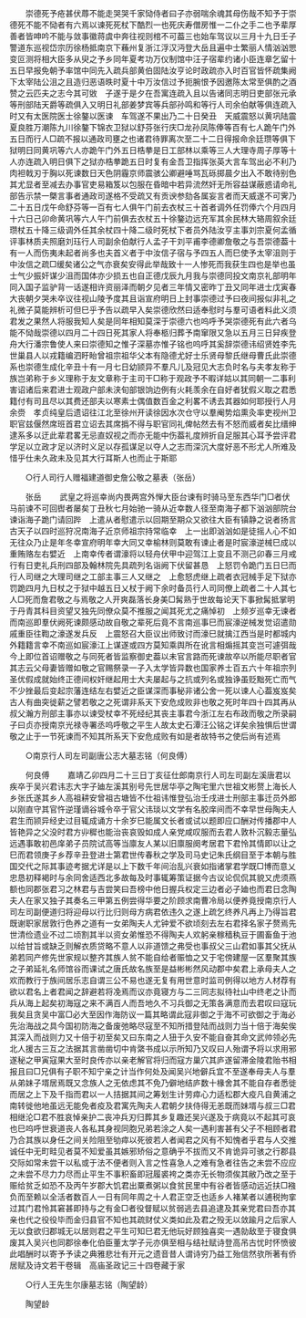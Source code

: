 <!-- { "loadSidebar": true } -->
　　崇德死予疮甚伏蓐不能走哭哭千家恸侍者曰子亦弱喘余魂其母伤哉不知予于崇德死不能不恸者有六焉以谏死死杖下酷烈一也死庆寿僧房惟一二仆之手二也予辈厚善者皆呻吟不能与敛事徽蒋虞中奔往视则棺不可葢三也始车驾议以三月十九日壬子警道东巡视岱宗历徐杨抵南京下蘓州复浙江浮汉沔登大岳且遍中士繁丽人情汹汹愳变叵测将相大臣多从臾之予乡同年夏考功万仪制馆中汪子宿辈约诸小臣连章乞留十五日早报免朝予率馆中同先入疏兵部黄伯固陆汝亨论时政疏亦入时百官皆怀疏集阙下太宰陆公沮之且造归恶语昳时夏十中万汝信过予扼腕恨予因邀陈太常至俱酌之酒赞之云匹夫之志今其可敓　子遂于是夕在吾寓连疏入且以告诸同志明日吏部张元承等刑部陆天爵等疏俱入又明日礼部姜梦宾等兵部孙鸣和等行人司余伯献等俱连疏入时又有太医院医士徐鏊以医谏　车驾遂不果出乃二十日癸丑　天威震怒以黄巩陆震夏良胜万潮陈九川徐鏊下锦衣卫狱以舒芬张行庆□龙孙凤陈俸等百有七人跪午门外五日而行人□疏不报以通政司壅之也诸君待罪离次至二十二日得报命余廷瓒等俱下狱明日同黄巩等六人亦跪午门外五日梏拲是日工部林以乘等三人大理寺周子厚等十人亦连疏入明日俱下之狱亦梏拲跪五日时复有金吾卫指挥张英大言车驾出必不利乃肉袒戟刃于胸以死谏数日天色阴霾京师震骇公卿避唾骂瓦砾掷晨夕出入不敢待别色其尤显者至减去办事官吏易箱笈以包服在昏暗中若异流然奸无所容益谋蔽惑请命礼部告示禁一槩言事者通政司遂格不受疏又有贡谀参劾各属妄言者而天威遂不可霁乃二十五日戊午命舒芬等一百有七人俱午门前去衣杖三十首者调外任罚俸六个月四月十六日己卯命黄巩等六人午门前俱去衣杖五十徐鏊边远充军其余民林大辂周叙余廷瓒杖五十降三级调外任其余杖四十降二级时死杖下者员外陆汝亨主事刘宗夏何孟循评事林质夫照磨刘珏行人司副余伯献行人孟子干刘平甫李德卿詹敬之与吾崇德葢十有一人而伤夷未起者尚多也夫首义者于中汝信子宿与予四五人而巳使予太宰沮则于中汝信之疏□缓矣诸公之气亦衰矣安得此举哉致十一人惨死而我获生四也是举也虽士气少振奸谋少沮而国体亦少损五也自正德戊辰九月我与崇德同投文南京礼部明年同入国子监驴背一话遂相许资丽泽而朝夕见者三年情又密昨丁丑又同年进士戊寅春大丧朝夕哭未卒议往视山陵予度其且诣宣府明日上封事崇德过予曰夜间报似非礼之礼微子莫能辨析可但巳乎予告以疏早入矣崇德欣然曰适奉慰时与羣可语者料此义须君发之果然人将服我知人矣是同年相知莫深于崇德六也呜呼予哭崇德死有此六者乌能不恸哉崇德以四月二十四日死其家人将奉柩归葬予南窜限又急以五月三日舁疾登舟大行潘宗鲁使人来曰崇德知之惟子深墓亦惟子铭也呜呼其奚辞崇德讳绍贤姓李先世巢县人以戎籍编泗盱眙曾祖宗祖华父本有隐德尤好士乐贤母黎氏继母曹氏此崇德系也崇德生成化辛丑十有一月七日幼颕异不羣凡儿及冠见大志负时名与夫孝友称于族岂弟称于乡义理称于友文章称于主司干□称于观政予不暇详姑以其同朝一二事利害诏诸后来君进士观政户部未浃旬部银饷边例有火耗羡余在自好者犹假义取之君悉籍付有司且尽以其费还部夫以寒素士偶值数百金之利畧不诱去其器如何耶授行人月余赍　孝贞纯皇后遗诏往江北至徐州开读徐因水次仓守以羣阉势焰熏灸率吏视州卫职官兹偃然席班首君立诏去其席撝不得与职官同礼俾帖然去有不怒而威者矣比缙绅逮系多以迂此辈君畧无忌直奴视之而亦无能中伤葢礼度辨折自足服其心耳予尝评君学足以立政才足以济时义足以存孤谋足以夺人之志而深沉大度好恶不形尤人所难及惜乎仕未久政未及见其大行耳斯人也而止于斯耶 

　　○行人司行人赠福建道御史詹公敬之墓表（张岳） 

　　张岳 
　　武皇之将巡幸尚内畏两宫外惮大臣台谏有时骑马至东西华门□者伏马前谏不可回辔者屡矣丁丑秋七月始驰一骑从近幸数人径至南海子都下汹汹部院台谏诣海子跪门请回跸　上遣从者慰遣示以回期至期众又欲往大臣有镇静之说者扬言古天子以四时巡狩况南海子近京师祖宗持常临幸　上一出即汹汹如是徒摇人心不如无往众乃止是年冬幸宣府明年幸大同又幸榆林则莫敢有谏止者是时宸濠逆械巳成以重贿赂左右嬖近　上南幸传者谓濠将以轻舟伏甲中迎驾江上变且不测己卯春三月戒行有日吏礼兵刑四部及翰林院先具疏列名诣阙下伏留甚恳　上怒罚令跪门五日巳而行人司继之大理司继之工部主事三人又继之　上愈怒虎继上疏者衣冠械手足下狱亦罚跪四月九日杖之于狱中越五日乂杖于阙下余时备员行人司同僚上疏者二十人其七人□死而詹君敬之与焉敬之人开爽磊落长身美□髯熟于世故每论天下事掀髯抵掌明于丹青其科目资望又独先同僚众莫不推服之闻其死尤之痛悼初　上频岁巡幸无谏者而南巡即羣伏阙死谏颇感动故自敬之辈死后竟不言南巡事巳而宸濠逆械发觉诏遣勋戚重臣往鞫之濠遂发兵反　上震怒召大臣议出师致讨而濠巳就擒江西当是时都城内外籍籍言幸不南巡如宸濠江上谋遂或四方莫知乘舆所在讹言相煽摇其变岂可遽弭哉　今上即位首诏赠敬之与同死者皆监察御史葢以未官言路而死谏故卒以所能尽职者官其志云父母妻皆赠如敬之官赐祭录一子入太学皆异数也国家养士百五六十年祖宗列圣优假成就始终正德间权奸继起用士大夫屡起与之抗或列名或独诤虽贬黜死亡而气不少挫最后变起宗藩连结左右嬖近之臣谋深而事秘非诸公舍一死以谏人心葢岌岌矣古人有曲突徙薪之譬若敬之之死谓非系天下安危成败非也敬之死时年四十四其再从叔父瀚方刑部主事亦以谏受杖幸不死经纪其丧主事君今浙江左右布政而敬之所录嗣子曰贞亦授南京光禄寺署丞呜呼敬之平生人故太史石潭汪公铭之详矣余独惧后世谓敬之止于一节死谏而不知其所系天下安危成败有如是者故特书之使后尚有述焉 

　　○南京行人司左司副唐公志大墓志铭（何良傅） 

　　何良傅 
　　嘉靖乙卯四月二十三日丁亥征仕郎南京行人司左司副左溪唐君以疾卒于吴兴君讳志大字子廸左溪其别号先世居华亭之陶宅里六世祖文彬赘上海长人乡张氏遂其乡人高祖耕安曾祖古塘皆不仕祖讳惟登弘治壬戌进士刑部主事迁员外郎以刚直守其官忤逆瑾谪谷城令卒于官父讳琰以文学有名胶庠间而不幸早世母陶夫人君生而颕异经史过目辄成诵方十余岁巳能属文长者或试以题即应口酬对传播郡中人皆艳异之父没时君方丱穉也能治丧哀毁如成人亲党咸叹服而去君人敦朴沉毅志量弘远遇事敢初邑庠弟子员院试高等当廪友人某以旧廪服阕考居君下君怜其情即以让之巳而君领庚子乡荐辛丑登进士第君世传春秋之学及司马史记朱氏纲目至于本朝与胜国交代之际其事迹考据尤详是以上下数千年间治乱兴衰如指诸掌君学既□博而意乂忠恳初释褐时与余同舍适西北多故每及时事辄筹策证据今古议论侃侃其貌又虎须燕额也同郡张君习之林君与吉尝笑曰吾榜中他日握兵权定三边者必子廸也而君日念陶夫人在家又独子其奏名三甲第五例尝得华要之阶顾求南曹冷局以便养竟授南京行人司左司副便道归将迎母以行比归则母方病君依违久之遂上疏乞终养凡再上乃得旨君既谢职家居敦行色养之道有一女弟陶夫人尤钟爱不欲顷刻去左右君择名家子赘焉先世清俭遗业不过二顷割其半以资女弟惟恐不得陶夫人欢躬亲稼穑秇豆于圃畜鱼于池以给甘旨或缺乏则解衣质贷略不意人以非道馈之弗受也事叔父三山君如事其父抚从弟若同产修先世家规以整齐其族人贫不能自给者赈恤之又于宅傍建屋一区羣聚其族之子弟延礼名师馆谷而课试之唐氏故名族至是益彬彬然风动郡中矣君上承母夫人之欢而教行于族间居乐志自谓三公不易也遂无复有用世意时监司例得以地方人材荐有欲以君名上者君闻之辞避若将凂焉而议亦竟寝方与二三同志拟待社山中终老之讣而兵从海上起矣初海寇之来不满百人而吾地久不习兵御之无策各满意而去君叹曰寇玩我矣且贪吴中富□必大至因作海防议一篇其略谓此寇非御之于海不可欲御之于海必先治海战之具今国初防海之备废弛略尽寇至不知所措登陆而战则力当十倍于海矣俟其深入而战则力又十倍于初至矣又曰东南之人狃于久安不能自奋其命文武帅领必先北人援古三互之法据其言凿凿切中肯綮书成以示所知乃又叹曰人殆谓予将以求用邪遂秘之甲寅寇果大至时良传亦以亲老解官将归而寇方巢穴其庐遂留滞金陵君贻书相报且曰□兄俱有子职不知宁亲之计当作何处及闻吴兴地僻兵宜不至遂奉母夫人与羣从弟妹子壻居焉既又念族人之无依虑其不免乃僻地结庐数十椽舍其不能自存者悉徙而居之上下及千指而君以一人拮据其间之筹划生计劳瘁心力适松郡大疫凡自黄浦之南转徙他地虽远无能免者疫及君寓先陶夫人君朝夕扶侍得无恙既而妹壻与叔三□君相继沦□君不胜哀悼亲护二丧冲兵刃归葬其乡复趣还吴兴遂及于病竟以不起其可哀也巳呜呼世衰道丧人各私其身视同胞兄弟若涂之人矣一遇利害甚有父子不相顾者君乃合其族以身任之间关险阻至劬瘁以死彼若人者闻君之风有不知愧者乎君与人交推诚任中无町畦见者莫不知爱虽其嫉邪矫俗之意确乎不拔而又不肯诡异可骇之行郡县交际如常未尝干以私或于法不便者则入言之性喜急人之难有急者往告之未尝不应应之未尝不尽力力尽而止平生不事积畜即冠履裘袴之类亦无长物须俟其敝乃改之至于赈给贫乏如恐不及丙午岁郡大饥君出粟煮粥以食贫民里中有谷者皆感动远近扶□襁负而至赖以全活者数百人一日有同年周之十人君正空乏也适乡人褚某者以逋税拘挛过其门君怜其窘甚即持与之有金□者役督赋以贫弱逃去县追逮及其亲党君曰吾亦其亲也代之役役毕而金归县官不知也其疏财仗义类如此及君之殁无以敛踰月之后家人无以食欲归郡城无以居则君之平生可知巳君无他玩好顾独喜奕一遇勍敌至于寝食俱废其入吴兴也同郡徐奉化伯臣董太学子元亦俱至相与结社赋诗登高吊古忧时怀愤彼此唱酬时以寄予予读之典雅悲壮有开元之遗音昔人谓诗穷乃益工殆信然欤所著有侨居赋及诗文若干卷辑　高庙圣政记三十四卷藏于家 

　　○行人王先生尔康墓志铭（陶望龄） 

　　陶望龄 

